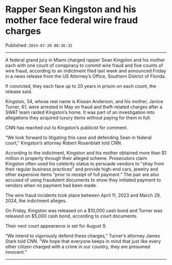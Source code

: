# Rapper Sean Kingston and his mother face federal wire fraud charges

Published :`2024-07-20 08:36:32`

---

A federal grand jury in Miami charged rapper Sean Kingston and his mother each with one count of conspiracy to commit wire fraud and five counts of wire fraud, according to an indictment filed last week and announced Friday in a news release from the US Attorney’s Office, Southern District of Florida.

If convicted, they each face up to 20 years in prison on each count, the release said.

Kingston, 34, whose real name is Kisean Anderson, and his mother, Janice Turner, 61, were arrested in May on fraud and theft-related charges after a SWAT team raided Kingston’s home. It was part of an investigation into allegations they acquired luxury items without paying for them in full.

CNN has reached out to Kingston’s publicist for comment.

“We look forward to litigating this case and defending Sean in federal court,” Kingston’s attorney Robert Rosenblatt told CNN.

According to the indictment, Kingston and his mother obtained more than $1 million in property through their alleged scheme. Prosecutors claim Kingston often used his celebrity status to persuade vendors to “stray from their regular business practices” and provide high-end cars, jewelry and other expensive items “prior to receipt of full payment.” The pair are also accused of using fraudulent documents to show they initiated payment to vendors when no payment had been made.

The wire fraud incidents took place between April 11, 2023 and March 29, 2024, the indictment alleges.

On Friday, Kingston was released on a $10,000 cash bond and Turner was released on $5,000 cash bond, according to court documents.

Their next court appearance is set for August 9.

“We intend to vigorously defend these charges,” Turner’s attorney James Stark told CNN. “We hope that everyone keeps in mind that just like every other citizen charged with a crime in our country, they are presumed innocent.”

---


